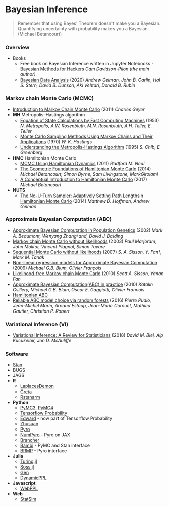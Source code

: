 # Bayesian Inference
> Remember that using Bayes' Theorem doesn't make you a Bayesian. Quantifying uncertainty with probability makes you a Bayesian. (Michael Betancourt)

### Overview
- Books
  - Free book on Bayesian Inference written in Jupyter Notebooks - [Bayesian Methods for Hackers](https://nbviewer.jupyter.org/github/CamDavidsonPilon/Probabilistic-Programming-and-Bayesian-Methods-for-Hackers/tree/master/) *Cam Davidson-Pilon (the main author)*
  - [Bayesian Data Analysis](http://www.stat.columbia.edu/~gelman/book/BDA3.pdf) (2020) *Andrew Gelman, John B. Carlin, Hal S. Stern, David B. Dunson, Aki Vehtari, Donald B. Rubin*

### Markov chain Monte Carlo (MCMC)
  - [Introduction to Markov Chain Monte Carlo](http://mcmchandbook.net/HandbookChapter1.pdf) (2011) *Charles Geyer*
- **MH** Metropolis–Hastings algorithm
  - [Equation of State Calculations by Fast Computing Machines](https://people.umass.edu/bvs/The_1953_paper.pdf) (1953) *N. Metropolis, A.W. Rosenbluth, M.N. Rosenbluth, A.H. Teller, E. Teller*
  - [Monte Carlo Sampling Methods Using Markov Chains and Their Applications](http://www2.stat.duke.edu/~scs/Courses/Stat376/Papers/Basic/Hastings1970.pdf) (1970) *W. K. Hastings*
  - [Understanding the Metropolis-Hastings Algorithm](https://www4.stat.ncsu.edu/~wilson/bayes/ChibGreenberg95.pdf) (1995) *S. Chib, E. Greenberg*
- **HMC** Hamiltonian Monte Carlo
  - [MCMC Using Hamiltonian Dynamics](http://www.mcmchandbook.net/HandbookChapter5.pdf) (2011) *Radford M. Neal*
  - [The Geometric Foundations of Hamiltonian Monte Carlo](https://arxiv.org/pdf/1410.5110.pdf) (2014) *Michael Betancourt, Simon Byrne, Sam Livingstone, MarkGirolami*
  - [A Conceptual Introduction to Hamiltonian Monte Carlo](https://arxiv.org/pdf/1701.02434) (2017) *Michael Betancourt*
- **NUTS**
  - [The No-U-Turn Sampler:  Adaptively Setting Path Lengthsin Hamiltonian Monte Carlo](http://www.stat.columbia.edu/~gelman/research/published/nuts.pdf) (2014) *Matthew D. Hoffman, Andrew Gelman*

### Approximate Bayesian Computation (ABC)
  - [Approximate Bayesian Computation in Population Genetics](https://people.eecs.berkeley.edu/~jordan/sail/readings/beaumont-zhang-balding.pdf) (2002) *Mark A. Beaumont, Wenyang Zhang†and, David J. Balding*
  - [Markov chain Monte Carlo without likelihoods](https://people.eecs.berkeley.edu/~jordan/sail/readings/marjoram-etal.pdf) (2003) *Paul Marjoram, John Molitor, Vincent Plagnol, Simon Tavare*
  - [Sequential Monte Carlo without likelihoods](https://people.eecs.berkeley.edu/~jordan/sail/readings/sisson-fan-tanaka.pdf) (2007) *S. A. Sisson, Y. Fan†, Mark M. Tanak*
  - [Non-linear regression models for Approximate Bayesian Computation](https://static.springer.com/sgw/documents/1384032/application/pdf/art%25253A10.1007%25252Fs11222-009-9116-0.pdf) (2009) *Michael G.B. Blum, Olivier François*
  - [Likelihood-free Markov chain Monte Carlo](https://arxiv.org/pdf/1001.2058.pdf) (2010) *Scott A. Sisson, Yanan Fan*
  - [Approximate Bayesian Computation(ABC) in practice](http://membres-timc.imag.fr/Olivier.Francois/CsilleryTREE10.pdf) (2010) *Katalin Csillery, Michael G.B. Blum, Oscar E. Gaggiotti, Olivier Francois*
  - [Hamiltonian ABC](https://deepai.org/publication/hamiltonian-abc)
  - [Reliable ABC model choice via random forests](https://academic.oup.com/bioinformatics/article/32/6/859/1744513) (2016) *Pierre Pudlo, Jean-Michel Marin, Arnaud Estoup, Jean-Marie Cornuet, Mathieu Gautier, Christian P. Robert*

### Variational Inference (VI)
  - [Variational Inference: A Review for Statisticians](https://arxiv.org/pdf/1601.00670.pdf) (2018) *David M. Blei, Alp Kucukelbir, Jon D. McAuliffe*

### Software
  - [Stan](https://mc-stan.org/)
  - BUGS
  - JAGS
- **R**
  - [LaplacesDemon](https://cran.r-project.org/web/packages/LaplacesDemon/index.html)
  - [Greta](https://greta-stats.org/index.html)
  - [Rstanarm](https://cran.r-project.org/web/packages/rstanarm/)
- **Python**
  - [PyMC3](https://github.com/pymc-devs/pymc3), [PyMC4](https://github.com/pymc-devs/pymc4)
  - [Tensorflow Probability](https://github.com/tensorflow/probability)
  - [Edward](http://edwardlib.org/) - now part of Tensorflow Probability
  - [Zhusuan](https://zhusuan.readthedocs.io/en/latest/)
  - [Pyro](https://pyro.ai/)
  - [NumPyro](https://github.com/pyro-ppl/numpyro) - Pyro on JAX
  - [Brancher](https://brancher.org)
  - [Bambi](https://github.com/bambinos/bambi) - PyMC and Stan interface
  - [BRMP](https://github.com/pyro-ppl/brmp) - Pyro interface
- **Julia**
  - [Turing.jl](https://github.com/TuringLang/Turing.jl)
  - [Soss.jl](https://github.com/cscherrer/Soss.jl)
  - [Gen](https://www.gen.dev/)
  - [DynamicPPL](https://github.com/TuringLang/DynamicPPL.jl)
- **Javascript**
  - [WebPPL](https://github.com/probmods/webppl)
- **Web**
  - [StatSim](https://statsim.com/)
